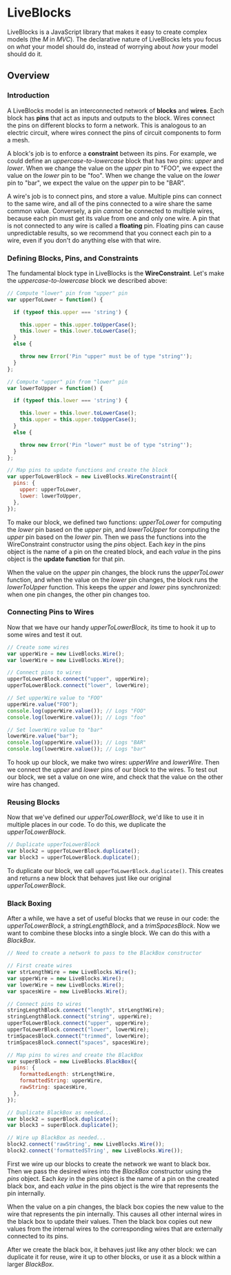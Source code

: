 # LiveBlocks

LiveBlocks is a JavaScript library that makes it easy to create complex models
(the *M* in *MVC*). The declarative nature of LiveBlocks lets you focus on
*what* your model should do, instead of worrying about *how* your model should
do it.

## Overview

### Introduction

A LiveBlocks model is an interconnected network of **blocks** and **wires**.
Each block has **pins** that act as inputs and outputs to the block. Wires
connect the pins on different blocks to form a network. This is analogous to an
electric circuit, where wires connect the pins of circuit components to form a
mesh.

A block's job is to enforce a **constraint** between its pins. For example, we
could define an *uppercase-to-lowercase* block that has two pins: *upper* and
*lower*. When we change the value on the *upper* pin to "FOO", we expect the
value on the *lower* pin to be "foo". When we change the value on the *lower*
pin to "bar", we expect the value on the *upper* pin to be "BAR".

A wire's job is to connect pins, and store a value. Multiple pins can connect
to the same wire, and all of the pins connected to a wire share the same common
value. Conversely, a pin *cannot* be connected to multiple wires, because each
pin must get its value from one and only one wire. A pin that is not connected
to any wire is called a **floating** pin. Floating pins can cause unpredictable
results, so we recommend that you connect each pin to a wire, even if you don't
do anything else with that wire.

### Defining Blocks, Pins, and Constraints

The fundamental block type in LiveBlocks is the **WireConstraint**. Let's make
the *uppercase-to-lowercase* block we described above:

```javascript
// Compute "lower" pin from "upper" pin
var upperToLower = function() {

  if (typeof this.upper === 'string') {

    this.upper = this.upper.toUpperCase();
    this.lower = this.lower.toLowerCase();
  }
  else {

    throw new Error('Pin "upper" must be of type "string"');
  }
};

// Compute "upper" pin from "lower" pin
var lowerToUpper = function() {

  if (typeof this.lower === 'string') {

    this.lower = this.lower.toLowerCase();
    this.upper = this.upper.toUpperCase();
  }
  else {

    throw new Error('Pin "lower" must be of type "string"');
  }
};

// Map pins to update functions and create the block
var upperToLowerBlock = new LiveBlocks.WireConstraint({
  pins: {
    upper: upperToLower,
    lower: lowerToUpper,
  },
});
```

To make our block, we defined two functions: *upperToLower* for computing the
*lower* pin based on the *upper* pin, and *lowerToUpper* for computing the
*upper* pin based on the *lower* pin. Then we pass the functions into the
WireConstraint constructor using the *pins* object. Each *key* in the pins
object is the name of a pin on the created block, and each *value* in the pins
object is the **update function** for that pin.

When the value on the *upper* pin changes, the block runs the *upperToLower*
function, and when the value on the *lower* pin changes, the block runs the
*lowerToUpper* function. This keeps the *upper* and *lower* pins synchronized:
when one pin changes, the other pin changes too.

### Connecting Pins to Wires

Now that we have our handy *upperToLowerBlock*, its time to hook it up to some
wires and test it out.

```javascript
// Create some wires
var upperWire = new LiveBlocks.Wire();
var lowerWire = new LiveBlocks.Wire();

// Connect pins to wires
upperToLowerBlock.connect("upper", upperWire);
upperToLowerBlock.connect("lower", lowerWire);

// Set upperWire value to "FOO"
upperWire.value("FOO");
console.log(upperWire.value()); // Logs "FOO"
console.log(lowerWire.value()); // Logs "foo"

// Set lowerWire value to "bar"
lowerWire.value("bar");
console.log(upperWire.value()); // Logs "BAR"
console.log(lowerWire.value()); // Logs "bar"
```

To hook up our block, we make two wires: *upperWire* and *lowerWire*. Then we
connect the *upper* and *lower* pins of our block to the wires. To test out our
block, we set a value on one wire, and check that the value on the other wire
has changed.

### Reusing Blocks

Now that we've defined our *upperToLowerBlock*, we'd like to use it in multiple
places in our code. To do this, we duplicate the *upperToLowerBlock*.

```javascript
// Duplicate upperToLowerBlock
var block2 = upperToLowerBlock.duplicate();
var block3 = upperToLowerBlock.duplicate();
```

To duplicate our block, we call `upperToLowerBlock.duplicate()`. This creates
and returns a new block that behaves just like our original
*upperToLowerBlock*.

### Black Boxing

After a while, we have a set of useful blocks that we reuse in our code: the
*upperToLowerBlock*, a *stringLengthBlock*, and a *trimSpacesBlock*. Now we
want to combine these blocks into a single block. We can do this with a
*BlackBox*.

```javascript
// Need to create a network to pass to the BlackBox constructor

// First create wires
var strLengthWire = new LiveBlocks.Wire();
var upperWire = new LiveBlocks.Wire();
var lowerWire = new LiveBlocks.Wire();
var spacesWire = new LiveBlocks.Wire();

// Connect pins to wires
stringLengthBlock.connect("length", strLengthWire);
stringLengthBlock.connect("string", upperWire);
upperToLowerBlock.connect("upper", upperWire);
upperToLowerBlock.connect("lower", lowerWire);
trimSpacesBlock.connect("trimmed", lowerWire);
trimSpacesBlock.connect("spaces", spacesWire);

// Map pins to wires and create the BlackBox
var superBlock = new LiveBlocks.BlackBox({
  pins: {
    formattedLength: strLengthWire,
    formattedString: upperWire,
    rawString: spacesWire,
  },
});

// Duplicate BlackBox as needed...
var block2 = superBlock.duplicate();
var block3 = superBlock.duplicate();

// Wire up BlackBox as needed...
block2.connect('rawString', new LiveBlocks.Wire());
block2.connect('formattedSTring', new LiveBlocks.Wire());
```

First we wire up our blocks to create the network we want to black box. Then we
pass the desired wires into the *BlackBox* constructor using the *pins* object.
Each *key* in the pins object is the name of a pin on the created black box,
and each *value* in the pins object is the wire that represents the pin
internally.

When the value on a pin changes, the black box copies the new value to the wire
that represents the pin internally. This causes all other internal wires in the
black box to update their values. Then the black box copies out new values from
the internal wires to the corresponding wires that are externally connected to
its pins.

After we create the black box, it behaves just like any other block: we can
duplicate it for reuse, wire it up to other blocks, or use it as a block within
a larger *BlackBox*.
